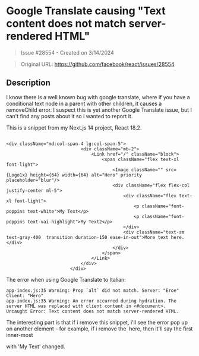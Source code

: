 # Google Translate causing "Text content does not match server-rendered HTML"

> Issue #28554 - Created on 3/14/2024

> Original URL: https://github.com/facebook/react/issues/28554

## Description

I know there is a well known bug with google translate, where if you have a conditional text node in a parent with other children, it causes a removeChild error. I suspect this is yet another Google Translate issue, but I can't find any posts about it so i wanted to report it.

This is a snippet from my Next.js 14 project, React 18.2.
```

<div className="md:col-span-4 lg:col-span-5">
                            <div className="mb-2">
                                <Link href="/" className="block">
                                    <span className="flex text-xl font-light">
                                        <Image className="" src={Logo1x} height={64} width={64} alt="Hero" priority placeholder="blur"/>
                                        <div className="flex flex-col justify-center ml-5">
                                            <div className="flex text-xl font-light">
                                                <p className="font-poppins text-white">My Text</p>
                                                <p className="font-poppins text-vai-highlight">My Text2</p>
                                            </div>
                                            <div className="text-sm text-gray-400  transition duration-150 ease-in-out">More text here.</div>
                                        </div>
                                    </span>
                                </Link>
                            </div>
                        </div>
```

The error when using Google Translate to Italian:
```
app-index.js:35 Warning: Prop `alt` did not match. Server: "Eroe" Client: "Hero"
app-index.js:35 Warning: An error occurred during hydration. The server HTML was replaced with client content in <#document>.
Uncaught Error: Text content does not match server-rendered HTML.
```

The interesting part is that if i remove this snippet, i'll see the error pop up on another element - for example, if i remove the <Image> here, then it'll say the first inner-most <p> with 'My Text' changed.
